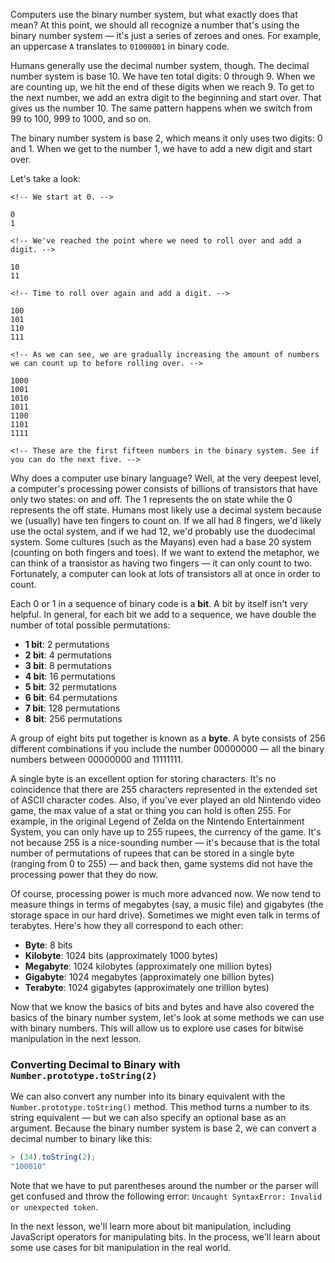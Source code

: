 Computers use the binary number system, but what exactly does that mean? At this point, we should all recognize a number that's using the binary number system — it's just a series of zeroes and ones. For example, an uppercase `A` translates to `01000001` in binary code.

Humans generally use the decimal number system, though. The decimal number system is base 10. We have ten total digits: 0 through 9. When we are counting up, we hit the end of these digits when we reach 9. To get to the next number, we add an extra digit to the beginning and start over. That gives us the number 10. The same pattern happens when we switch from 99 to 100, 999 to 1000, and so on.

The binary number system is base 2, which means it only uses two digits: 0 and 1. When we get to the number 1, we have to add a new digit and start over.

Let's take a look:

```
<!-- We start at 0. -->

0
1

<!-- We've reached the point where we need to roll over and add a digit. -->

10
11

<!-- Time to roll over again and add a digit. -->

100
101
110
111

<!-- As we can see, we are gradually increasing the amount of numbers we can count up to before rolling over. -->

1000
1001
1010
1011
1100
1101
1111

<!-- These are the first fifteen numbers in the binary system. See if you can do the next five. -->
```

Why does a computer use binary language? Well, at the very deepest level, a computer's processing power consists of billions of transistors that have only two states: on and off. The 1 represents the on state while the 0 represents the off state. Humans most likely use a decimal system because we (usually) have ten fingers to count on. If we all had 8 fingers, we'd likely use the octal system, and if we had 12, we'd probably use the duodecimal system. Some cultures (such as the Mayans) even had a base 20 system (counting on both fingers and toes). If we want to extend the metaphor, we can think of a transistor as having two fingers — it can only count to two. Fortunately, a computer can look at lots of transistors all at once in order to count.

Each 0 or 1 in a sequence of binary code is a **bit**. A bit by itself isn't very helpful. In general, for each bit we add to a sequence, we have double the number of total possible permutations:

* **1 bit**: 2 permutations
* **2 bit**: 4 permutations
* **3 bit**: 8 permutations
* **4 bit**: 16 permutations
* **5 bit**: 32 permutations
* **6 bit**: 64 permutations
* **7 bit**: 128 permutations
* **8 bit**: 256 permutations

A group of eight bits put together is known as a **byte**. A byte consists of 256 different combinations if you include the number 00000000 — all the binary numbers between 00000000 and 11111111.

A single byte is an excellent option for storing characters. It's no coincidence that there are 255 characters represented in the extended set of ASCII character codes. Also, if you've ever played an old Nintendo video game, the max value of a stat or thing you can hold is often 255. For example, in the original Legend of Zelda on the Nintendo Entertainment System, you can only have up to 255 rupees, the currency of the game. It's not because 255 is a nice-sounding number — it's because that is the total number of permutations of rupees that can be stored in a single byte (ranging from 0 to 255) — and back then, game systems did not have the processing power that they do now.

Of course, processing power is much more advanced now. We now tend to measure things in terms of megabytes (say, a music file) and gigabytes (the storage space in our hard drive). Sometimes we might even talk in terms of terabytes. Here's how they all correspond to each other:

* **Byte**: 8 bits
* **Kilobyte**: 1024 bits (approximately 1000 bytes)
* **Megabyte**: 1024 kilobytes (approximately one million bytes)
* **Gigabyte**: 1024 megabytes (approximately one billion bytes)
* **Terabyte**: 1024 gigabytes (approximately one trillion bytes)

Now that we know the basics of bits and bytes and have also covered the basics of the binary number system, let's look at some methods we can use with binary numbers. This will allow us to explore use cases for bitwise manipulation in the next lesson.

### Converting Decimal to Binary with `Number.prototype.toString(2)`

We can also convert any number into its binary equivalent with the `Number.prototype.toString()` method. This method turns a number to its string equivalent — but we can also specify an optional base as an argument. Because the binary number system is base 2, we can convert a decimal number to binary like this:

```js
> (34).toString(2);
"100010"
```

Note that we have to put parentheses around the number or the parser will get confused and throw the following error: `Uncaught SyntaxError: Invalid or unexpected token`.

In the next lesson, we'll learn more about bit manipulation, including JavaScript operators for manipulating bits. In the process, we'll learn about some use cases for bit manipulation in the real world.
